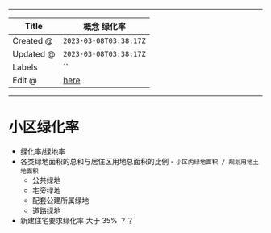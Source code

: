 -----

| Title     | 概念 绿化率                                          |
| --------- | ----------------------------------------------- |
| Created @ | `2023-03-08T03:38:17Z`                          |
| Updated @ | `2023-03-08T03:38:17Z`                          |
| Labels    | \`\`                                            |
| Edit @    | [here](https://github.com/junxnone/F/issues/62) |

-----

# 小区绿化率

  - 绿化率/绿地率
  - 各类绿地面积的总和与居住区用地总面积的比例 - `小区内绿地面积 / 规划用地土地面积`
      - 公共绿地
      - 宅旁绿地
      - 配套公建所属绿地
      - 道路绿地
  - 新建住宅要求绿化率 大于 35% ？？
